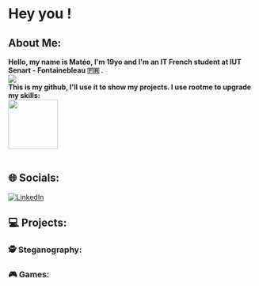 # Hey you !
## About Me:
**Hello, my name is Matéo, I'm 19yo and I'm an IT French student at IUT Senart - Fontainebleau :fr: .
<br><a href='http://www.iut-fbleau.fr/'><img src='https://encrypted-tbn0.gstatic.com/images?q=tbn:ANd9GcSs-J3ybp-lKljE-cSUO0KNPed5015wuFJ0F9MoSNxViw&s'></a>
<br>This is my github, I'll use it to show my projects.
I use rootme to upgrade my skills: 
<br><a href='https://www.root-me.org/Monkey-263202'><img src="https://www.root-me.org/IMG/logo/siteon0.svg?1637496509" width="100" height="100"></a>**
<br><br>
## 🌐 Socials:
[![LinkedIn](https://img.shields.io/badge/LinkedIn-%230077B5.svg?logo=linkedin&logoColor=white)](https://www.linkedin.com/in/mateo-siuda/) 
<br>

## 💻 Projects:
### 🕵️ Steganography:

### 🎮 Games:

